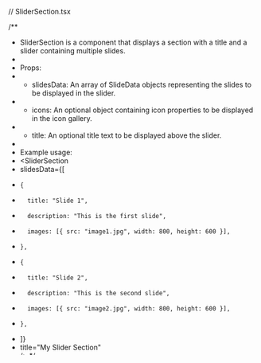 // SliderSection.tsx

/**
 * SliderSection is a component that displays a section with a title and a slider containing multiple slides.
 *
 * Props:
 * - slidesData: An array of SlideData objects representing the slides to be displayed in the slider.
 * - icons: An optional object containing icon properties to be displayed in the icon gallery.
 * - title: An optional title text to be displayed above the slider.
 *
 * Example usage:
 * <SliderSection
 *   slidesData={[
 *     {
 *       title: "Slide 1",
 *       description: "This is the first slide",
 *       images: [{ src: "image1.jpg", width: 800, height: 600 }],
 *     },
 *     {
 *       title: "Slide 2",
 *       description: "This is the second slide",
 *       images: [{ src: "image2.jpg", width: 800, height: 600 }],
 *     },
 *   ]}
 *   title="My Slider Section"
 * />
 */

import type { LinkProps } from "@/stories/components/atoms/Link";
import { CardSlide } from "@/stories/components/molecules/CardSlide";
import type { IconGalleryProps } from "@/stories/components/molecules/IconGallery";
import { TitleSection } from "@/stories/components/molecules/TitleSection";
import { cn } from "@/utils";
import { nanoid } from "nanoid";
// biome-ignore lint/style/useImportType: <explanation>
import React, { useState } from "react";
import "swiper/css";
import "swiper/css/navigation";
import "swiper/css/pagination";
import { A11y, Keyboard, Mousewheel } from "swiper/modules";
import { Swiper, SwiperSlide } from "swiper/react";
import "./index.css";

export interface SlideData {
  backgroundColor?: string;
  alt?: string;
  year?: string;
  title: string;
  description?: string;
  iconsData?: { name: string; width: string; height: string }[];
  company?: string;
  summary?: string;
  workDone?: string[];
  videoUrl?: string;
  workType?: string;
  images: { src: string; width: number; height: number; alt?: string }[];
  link?: LinkProps;
  imageDetails?: { width: number; height: number };
  cardImageAlt?: string;
  cardImageWidth?: number;
  cardImageHeight?: number;
  imageUrl?: string;
}

export interface SliderSectionProps {
  slidesData: SlideData[];
  icons?: IconGalleryProps;
  title?: string;
}

export const SliderSection: React.FC<SliderSectionProps> = ({
  slidesData,
  icons,
  title,
}) => {
  if (!slidesData || slidesData.length === 0) {
    console.error("SliderSection requires slidesData prop");
    return null;
  }

  const [swiperRef, setSwiperRef] = useState(null);

  const isTouchDevice = () => {
    return "ontouchstart" in window || navigator.maxTouchPoints > 0;
  };

  const isTouch = isTouchDevice();

  return (
    <section className={cn("slider-section")}>
      {title && (
        <div className="grid grid-cols-5 gap-4">
          <div className="col-span-5 lg:col-span-2">
            <TitleSection
              header="h3"
              text={title}
              mods="text-2xl lg:text-3xl uppercase text-primary-500 font-medium"
              iconsData={icons?.iconsData}
            />
          </div>
        </div>
      )}
      <div className="portfolio__slider">
        <Swiper
          loopAdditionalSlides={8}
          loopPreventsSliding={true}
          spaceBetween={32}
          slidesPerView={"auto"}
          slidesPerGroupSkip={2}
          direction={"horizontal"}
          keyboard={{ enabled: true, onlyInViewport: false }}
          loop={true}
          modules={[A11y, Keyboard, Mousewheel]}
          onSwiper={setSwiperRef}
          {...(isTouch && {
            freeMode: {
              enabled: false,
              sticky: false,
              momentum: true,
              momentumRatio: 4,
              momentumVelocityRatio: 4,
              momentumBounce: true,
              momentumBounceRatio: 1,
            },
            mousewheel: {
              enabled: true,
              releaseOnEdges: false,
              sensitivity: 4,
            },
          })}
          breakpoints={{
            769: { slidesOffsetBefore: 300, centeredSlides: true },
          }}
        >
          {slidesData.map((slide, index) => (
            <SwiperSlide key={nanoid()}>
              <CardSlide
                {...slide}
                cardImage={slide.imageUrl}
                cardImageAlt={slide.alt}
                cardImageHeight={slide.imageDetails?.height}
                year={slide.year || ""}
                backgroundColor={slide.backgroundColor || null}
              />
            </SwiperSlide>
          ))}
        </Swiper>
      </div>
    </section>
  );
};
